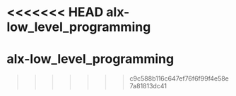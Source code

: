 <<<<<<< HEAD
alx-low_level_programming
=======
# alx-low_level_programming
>>>>>>> c9c588b116c647ef76f6f99f4e58e7a81813dc41
